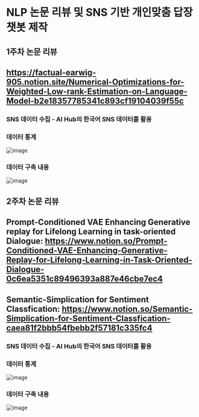 # NLP 논문 리뷰 및 SNS 기반 개인맞춤 답장 챗봇 제작

## 1주차 논문 리뷰
## https://factual-earwig-905.notion.site/Numerical-Optimizations-for-Weighted-Low-rank-Estimation-on-Language-Model-b2e18357785341c893cf19104039f55c

### SNS 데이터 수집 - AI Hub의 한국어 SNS 데이터를 활용

### 데이터 통계
![image](https://user-images.githubusercontent.com/48816329/211331151-7e2b1bf0-8bba-4f9b-9c4b-92407dffbd64.png)

### 데이터 구축 내용
![image](https://user-images.githubusercontent.com/48816329/211331558-1225e58f-cab7-4a86-968c-02cd0dd31d15.png)


## 2주차 논문 리뷰
## Prompt-Conditioned VAE Enhancing Generative replay for Lifelong Learning in task-oriented Dialogue: https://www.notion.so/Prompt-Conditioned-VAE-Enhancing-Generative-Replay-for-Lifelong-Learning-in-Task-Oriented-Dialogue-0c6ea5351c89496393a887e46cbe7ec4

## Semantic-Simplication for Sentiment Classfication: https://www.notion.so/Semantic-Simplication-for-Sentiment-Classfication-caea81f2bbb54fbebb2f57181c335fc4

### SNS 데이터 수집 - AI Hub의 한국어 SNS 데이터를 활용

### 데이터 통계
![image](https://user-images.githubusercontent.com/48816329/211331151-7e2b1bf0-8bba-4f9b-9c4b-92407dffbd64.png)

### 데이터 구축 내용
![image](https://user-images.githubusercontent.com/48816329/211331558-1225e58f-cab7-4a86-968c-02cd0dd31d15.png)




